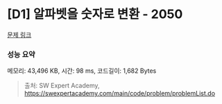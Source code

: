 # [D1] 알파벳을 숫자로 변환 - 2050 

[문제 링크](https://swexpertacademy.com/main/code/problem/problemDetail.do?contestProbId=AV5QLGxKAzQDFAUq) 

### 성능 요약

메모리: 43,496 KB, 시간: 98 ms, 코드길이: 1,682 Bytes



> 출처: SW Expert Academy, https://swexpertacademy.com/main/code/problem/problemList.do